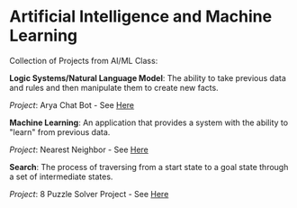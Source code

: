 # Artificial Intelligence and Machine Learning

Collection of Projects from AI/ML Class:

**Logic Systems/Natural Language Model**: 
The ability to take previous data and rules and then manipulate them to create new facts.

*Project*: Arya Chat Bot - See [Here](https://github.com/athom031/Artificial-Intelligence-Machine-Learning/tree/master/AryaBot)

**Machine Learning**: 
An application that provides a system with the ability to "learn" from previous data. <br/>

*Project*: Nearest Neighbor - See [Here](https://github.com/athom031/Artificial-Intelligence-Machine-Learning/tree/master/FeatureSelectionNN)

**Search**: The process of traversing from a start state to a goal state through a set of intermediate states.

*Project*: 8 Puzzle Solver Project - See [Here](https://github.com/athom031/Artificial-Intelligence-Machine-Learning/tree/master/8-Puzzle-Solver)
